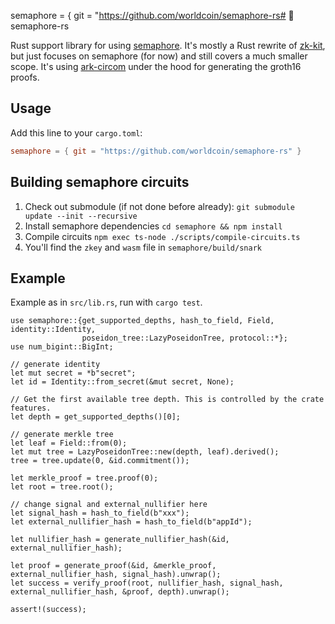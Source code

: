 semaphore = { git = "https://github.com/worldcoin/semaphore-rs# 🦀 semaphore-rs

Rust support library for using [semaphore](https://github.com/appliedzkp/semaphore). It's mostly a Rust rewrite of [zk-kit](https://github.com/appliedzkp/zk-kit), but just focuses on semaphore (for now) and still covers a much smaller scope. It's using [ark-circom](https://github.com/gakonst/ark-circom) under the hood for generating the groth16 proofs.

## Usage

Add this line to your `cargo.toml`:

```toml
semaphore = { git = "https://github.com/worldcoin/semaphore-rs" }
```

## Building semaphore circuits

1. Check out submodule (if not done before already): `git submodule update --init --recursive`
1. Install semaphore dependencies `cd semaphore && npm install`
1. Compile circuits `npm exec ts-node ./scripts/compile-circuits.ts`
1. You'll find the `zkey` and `wasm` file in `semaphore/build/snark`

## Example

Example as in `src/lib.rs`, run with `cargo test`.

```rust,no_run
use semaphore::{get_supported_depths, hash_to_field, Field, identity::Identity,
                poseidon_tree::LazyPoseidonTree, protocol::*};
use num_bigint::BigInt;

// generate identity
let mut secret = *b"secret";
let id = Identity::from_secret(&mut secret, None);

// Get the first available tree depth. This is controlled by the crate features.
let depth = get_supported_depths()[0];

// generate merkle tree
let leaf = Field::from(0);
let mut tree = LazyPoseidonTree::new(depth, leaf).derived();
tree = tree.update(0, &id.commitment());

let merkle_proof = tree.proof(0);
let root = tree.root();

// change signal and external_nullifier here
let signal_hash = hash_to_field(b"xxx");
let external_nullifier_hash = hash_to_field(b"appId");

let nullifier_hash = generate_nullifier_hash(&id, external_nullifier_hash);

let proof = generate_proof(&id, &merkle_proof, external_nullifier_hash, signal_hash).unwrap();
let success = verify_proof(root, nullifier_hash, signal_hash, external_nullifier_hash, &proof, depth).unwrap();

assert!(success);
```
